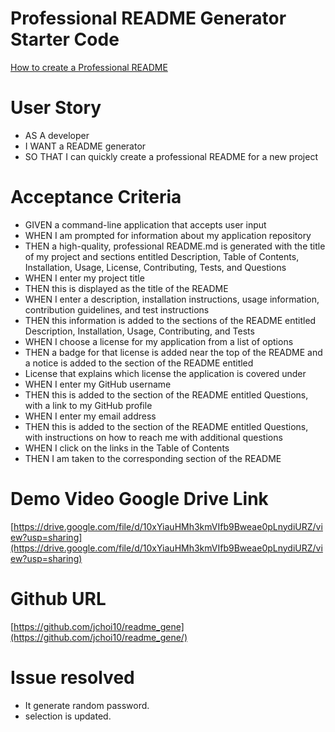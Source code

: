 # Professional README Generator Starter Code

[How to create a Professional README](https://coding-boot-camp.github.io/full-stack/github/professional-readme-guide)

# User Story
- AS A developer
- I WANT a README generator
- SO THAT I can quickly create a professional README for a new project

# Acceptance Criteria
- GIVEN a command-line application that accepts user input
- WHEN I am prompted for information about my application repository
- THEN a high-quality, professional README.md is generated with the title of my project and sections entitled Description, Table of Contents, Installation, Usage, License, Contributing, Tests, and Questions
- WHEN I enter my project title
- THEN this is displayed as the title of the README
- WHEN I enter a description, installation instructions, usage information, contribution guidelines, and test instructions
- THEN this information is added to the sections of the README entitled Description, Installation, Usage, Contributing, and Tests
- WHEN I choose a license for my application from a list of options
- THEN a badge for that license is added near the top of the README and a notice is added to the section of the README entitled
- License that explains which license the application is covered under
- WHEN I enter my GitHub username
- THEN this is added to the section of the README entitled Questions, with a link to my GitHub profile
- WHEN I enter my email address
- THEN this is added to the section of the README entitled Questions, with instructions on how to reach me with additional questions
- WHEN I click on the links in the Table of Contents
- THEN I am taken to the corresponding section of the README

# Demo Video Google Drive Link

[https://drive.google.com/file/d/10xYiauHMh3kmVIfb9Bweae0pLnydiURZ/view?usp=sharing](https://drive.google.com/file/d/10xYiauHMh3kmVIfb9Bweae0pLnydiURZ/view?usp=sharing)

# Github URL

[https://github.com/jchoi10/readme_gene](https://github.com/jchoi10/readme_gene/)

# Issue resolved

- It generate random password.
- selection is updated.
